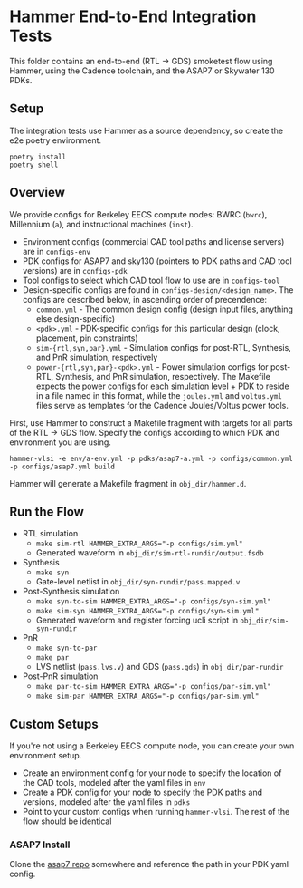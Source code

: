 # Hammer End-to-End Integration Tests

This folder contains an end-to-end (RTL -> GDS) smoketest flow using Hammer, using the Cadence toolchain, and the ASAP7 or Skywater 130 PDKs.

## Setup

The integration tests use Hammer as a source dependency, so create the e2e poetry environment.

```shell
poetry install
poetry shell
```

## Overview

We provide configs for Berkeley EECS compute nodes: BWRC (`bwrc`), Millennium (`a`), and instructional machines (`inst`).

- Environment configs (commercial CAD tool paths and license servers) are in `configs-env`
- PDK configs for ASAP7 and sky130 (pointers to PDK paths and CAD tool versions) are in `configs-pdk`
- Tool configs to select which CAD tool flow to use are in `configs-tool`
- Design-specific configs are found in `configs-design/<design_name>`. The configs are described below, in ascending order of precendence:
    - `common.yml` - The common design config (design input files, anything else design-specific)
    - `<pdk>.yml` - PDK-specific configs for this particular design (clock, placement, pin constraints)
    - `sim-{rtl,syn,par}.yml` - Simulation configs for post-RTL, Synthesis, and PnR simulation, respectively
    - `power-{rtl,syn,par}-<pdk>.yml` - Power simulation configs for post-RTL, Synthesis, and PnR simulation, respectively.
      The Makefile expects the power configs for each simulation level + PDK to reside in a file named in this format,
      while the `joules.yml` and `voltus.yml` files serve as templates for the Cadence Joules/Voltus power tools.

First, use Hammer to construct a Makefile fragment with targets for all parts of the RTL -> GDS flow.
Specify the configs according to which PDK and environment you are using.

```shell
hammer-vlsi -e env/a-env.yml -p pdks/asap7-a.yml -p configs/common.yml -p configs/asap7.yml build
```

Hammer will generate a Makefile fragment in `obj_dir/hammer.d`.

## Run the Flow

- RTL simulation
    - `make sim-rtl HAMMER_EXTRA_ARGS="-p configs/sim.yml"`
    - Generated waveform in `obj_dir/sim-rtl-rundir/output.fsdb`
- Synthesis
    - `make syn`
    - Gate-level netlist in `obj_dir/syn-rundir/pass.mapped.v`
- Post-Synthesis simulation
    - `make syn-to-sim HAMMER_EXTRA_ARGS="-p configs/syn-sim.yml"`
    - `make sim-syn HAMMER_EXTRA_ARGS="-p configs/syn-sim.yml"`
    - Generated waveform and register forcing ucli script in `obj_dir/sim-syn-rundir`
- PnR
    - `make syn-to-par`
    - `make par`
    - LVS netlist (`pass.lvs.v`) and GDS (`pass.gds`) in `obj_dir/par-rundir`
- Post-PnR simulation
    - `make par-to-sim HAMMER_EXTRA_ARGS="-p configs/par-sim.yml"`
    - `make sim-par HAMMER_EXTRA_ARGS="-p configs/par-sim.yml"`

## Custom Setups

If you're not using a Berkeley EECS compute node, you can create your own environment setup.

- Create an environment config for your node to specify the location of the CAD tools, modeled after the yaml files in `env`
- Create a PDK config for your node to specify the PDK paths and versions, modeled after the yaml files in `pdks`
- Point to your custom configs when running `hammer-vlsi`. The rest of the flow should be identical

### ASAP7 Install

Clone the [asap7 repo](https://github.com/The-OpenROAD-Project/asap7) somewhere and reference the path in your PDK yaml config.
